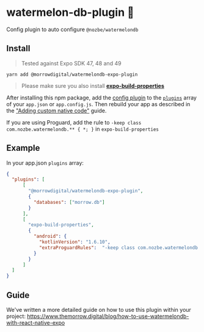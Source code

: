 # watermelon-db-plugin 🍉
Config plugin to auto configure `@nozbe/watermelondb`

## Install

> Tested against Expo SDK 47, 48 and 49

```
yarn add @morrowdigital/watermelondb-expo-plugin

```

> Please make sure you also install   **[expo-build-properties](https://docs.expo.dev/versions/latest/sdk/build-properties/)**

After installing this npm package, add the [config plugin](https://docs.expo.io/guides/config-plugins/) to the [`plugins`](https://docs.expo.io/versions/latest/config/app/#plugins) array of your `app.json` or `app.config.js`. Then rebuild your app as described in the ["Adding custom native code"](https://docs.expo.io/workflow/customizing/) guide.

If you are using Proguard, add the rule to `-keep class com.nozbe.watermelondb.** { *; }` in `expo-build-properties` 

## Example

In your app.json `plugins` array:

```json
{
  "plugins": [
      [
        "@morrowdigital/watermelondb-expo-plugin",
        {
          "databases": ["morrow.db"]
        }
      ],
      [
        "expo-build-properties",
        {
          "android": {
            "kotlinVersion": "1.6.10",
            "extraProguardRules":  "-keep class com.nozbe.watermelondb.** { *; }"
          }
        }
      ]
  ]
}
```

## Guide

We've written a more detailed guide on how to use this plugin within your project: https://www.themorrow.digital/blog/how-to-use-watermelondb-with-react-native-expo
